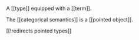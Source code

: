 

A [[type]] equipped with a [[term]].

The [[categorical semantics]] is a [[pointed object]].


[[!redirects pointed types]]